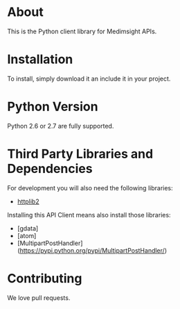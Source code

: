 # About
This is the Python client library for Medimsight APIs. 

# Installation
To install, simply download it an include it in your project.

# Python Version
Python 2.6 or 2.7 are fully supported.

# Third Party Libraries and Dependencies
For development you will also need the following libraries:
* [httplib2](https://github.com/jcgregorio/httplib2)

Installing this API Client means also install those libraries:
* [gdata]
* [atom]
* [MultipartPostHandler] (https://pypi.python.org/pypi/MultipartPostHandler/)

# Contributing
We love pull requests.
